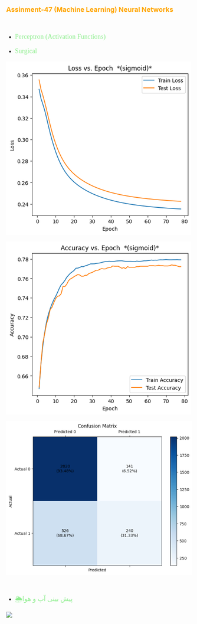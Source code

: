 <p style="color: orange; font-weight: bold; font-size: 18px">Assinment-47 (Machine Learning) Neural Networks</p>
<br>

- <p style="color: lightgreen; font-size: 18px; font-family: Tahoma">Perceptron (Activation Functions)</p>
- <p style="color: lightgreen; font-size: 18px; font-family: Tahoma">Surgical 🏨 </p>

![](data/surgical-loss-sigmoid.png)

![](data/surgical-accuracy-sigmoid.png)

![](data/cm-surgical-sigmoid.png)


<br>

- <p style="color: lightgreen; font-size: 18px; font-family: Tahoma"> 🌦پیش بینی آب و هوا </p>


![](data)

